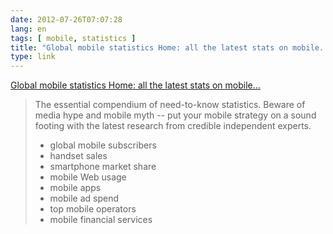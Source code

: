 ```yaml
---
date: 2012-07-26T07:07:28
lang: en
tags: [ mobile, statistics ]
title: "Global mobile statistics Home: all the latest stats on mobile..."
type: link
---
```


[Global mobile statistics Home: all the latest stats on
mobile...](http://mobithinking.com/mobile-marketing-tools/latest-mobile-stats)

> The essential compendium of need-to-know statistics. Beware of media
> hype and mobile myth -- put your mobile strategy on a sound footing
> with the latest research from credible independent experts.
>
> -   global mobile subscribers
> -   handset sales
> -   smartphone market share
> -   mobile Web usage
> -   mobile apps
> -   mobile ad spend
> -   top mobile operators
> -   mobile financial services

